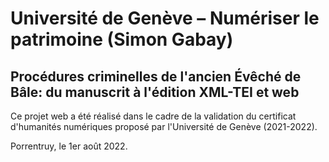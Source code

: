 # Université de Genève – Numériser le patrimoine (Simon Gabay)
## Procédures criminelles de l'ancien Évêché de Bâle: du manuscrit à l'édition XML-TEI et web

Ce projet web a été réalisé dans le cadre de la validation du certificat d'humanités numériques proposé par l'Université de Genève (2021-2022). 

Porrentruy, le 1er août 2022. 

